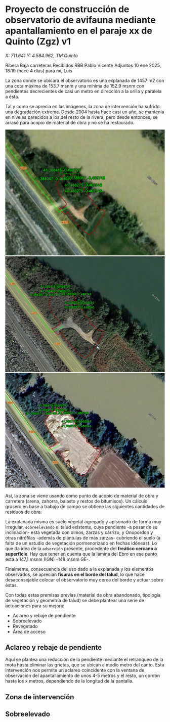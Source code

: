 # Proyecto de construcción de observatorio de avifauna mediante apantallamiento en el paraje xx de Quinto (Zgz) v1

*X: 711.641 Y: 4.584.962, TM Quinto* 
<!-->Ribera Baja carreteras Recibidos RBB Pablo Vicente Adjuntos 10 ene 2025, 18:19 (hace 4 días) para mí, Luis</-->

La zona donde se ubicará el observatorio es una explanada de 1457 m2 con una cota máxima de 153.7 msnm  y una mínima de 152.9 msnm con pendientes decrecientes de casi un metro en dirección a la orilla y paralela a ésta. 

Tal y como se aprecia en las imágenes, la zona de intervención ha sufrido una degradación extrema. Desde 2004 hasta hace casi un año, se mantenía en niveles parecidos a los del resto de la rivera; pero desde entonces, se arrasó para acopio de material de obra y no se ha restaurado.

![Imagen Google Earth; mayo, 3 2004](image.png)
![Imagen Google Earth; octubre, 23 2017](image-1.png)
![Imagen Google Earth; octubre, 10 2024](image-2.png)


Así, la zona se viene usando como punto de acopio de material de obra y carretera (arena, zahorra, balasto y restos de bitumisos). Un cálculo grosero en base a trabajo de campo se obtiene las siguientes cantidades de residuos de obra:


La explanada misma es suelo vegetal agregado y apisonado de forma muy irregular, `sobreelevando` el talud existente, cuya pendiente -a pesar de su inclinación- está vegetada con olmos, zarzas y carrizo, y Onopordon y otras nitrófilas -además de plántulas de más zarzas- cubriendo el suelo (a falta de un estudio de vegetación pormenorizado en fechas idóneas). Lo que da idea de la `adsorción` presente, procedente del **freático cercano a superficie**. Hay que tener en cuenta que la lámina del Ebro en ese punto está a 147,1 msnm (IGN) -148 msnm GE-. 

Finalmente, consecuencia del uso dado a la explanada y los elementos observados, se aprecian **fisuras en el borde del talud**, lo que hace desaconsejable colocar el observatorio muy cerca del borde y actuar sobre éstas.

Con todas estas premisas previas (material de obra abandonado, tipología de vegetación y geometría de talud) se debe plantear una serie de actuaciones para su mejora:

- Aclareo y rebaje de pendiente
- Sobreelevado
- Revegetado
- Área de acceso

## Aclareo y rebaje de pendiente
Aquí se plantea una reducción de la pendiente mediante el retranqueo de la mota hasta eliminar las grietas, que se ubican a medio metro del canto. Esta intervención nos permite un aclareo coincidente con la ventana de observación del apantallamiento de unos 4-5 metros y el resto, un cordón hasta los x metros, dependiendo de la longitud de la pantalla. 

## Zona de intervención
 



## Sobreelevado



